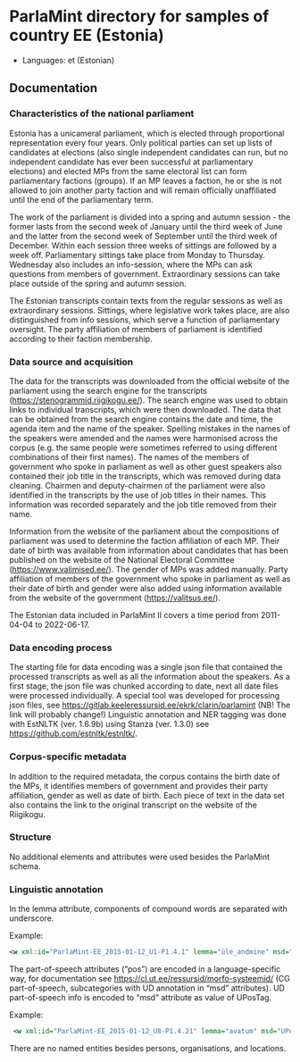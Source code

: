 # ParlaMint directory for samples of country EE (Estonia)

- Languages: et (Estonian)

## Documentation

### Characteristics of the national parliament

Estonia has a unicameral parliament, which is elected through proportional representation every four years. Only political parties can set up lists of candidates at elections (also single independent candidates can run, but no independent candidate has ever been successful at parliamentary elections) and elected MPs from the same electoral list can form parliamentary factions (groups). If an MP leaves a faction, he or she is not allowed to join another party faction and will remain officially unaffiliated until the end of the parliamentary term.

The work of the parliament is divided into a spring and autumn session - the former lasts from the second week of January until the third week of June and the latter from the second week of September until the third week of December. Within each session three weeks of sittings are followed by a week off. Parliamentary sittings take place from Monday to Thursday. Wednesday also includes an info-session, where the MPs can ask questions from members of government. Extraordinary sessions can take place outside of the spring and autumn session.

The Estonian transcripts contain texts from the regular sessions as well as extraordinary sessions. Sittings, where legislative work takes place, are also distinguished from info sessions, which serve a function of parliamentary oversight. The party affiliation of members of parliament is identified according to their faction membership.

### Data source and acquisition

The data for the transcripts was downloaded from the official website of the parliament using the search engine for the transcripts (https://stenogrammid.riigikogu.ee/). The search engine was used to obtain links to individual transcripts, which were then downloaded. The data that can be obtained from the search engine contains the date and time, the agenda item and the name of the speaker. Spelling mistakes in the names of the speakers were amended and the names were harmonised across the corpus (e.g. the same people were sometimes referred to using different combinations of their first names). The names of the members of government who spoke in parliament as well as other guest speakers also contained their job title in the transcripts, which was removed during data cleaning. Chairmen and deputy-chairmen of the parliament were also identified in the transcripts by the use of job titles in their names. This information was recorded separately and the job title removed from their name.

Information from the website of the parliament about the compositions of parliament was used to determine the faction affiliation of each MP. Their date of birth was available from information about candidates that has been published on the website of the National Electoral Committee (https://www.valimised.ee/). The gender of MPs was added manually. Party affiliation of members of the government who spoke in parliament as well as their date of birth and gender were also added using information available from the website of the government (https://valitsus.ee/).

The Estonian data included in ParlaMint II covers a time period from 2011-04-04 to 2022-06-17.

### Data encoding process

The starting file for data encoding was a single json file that contained the processed transcripts as well as all the information about the speakers. As a first stage, the json file was chunked according to date, next all date files were processed individually. A special tool was developed for processing json files, see https://gitlab.keeleressursid.ee/ekrk/clarin/parlamint (NB! The link will probably change!) Linguistic annotation and NER tagging was done with EstNLTK (ver. 1.6.9b) using Stanza (ver. 1.3.0) see https://github.com/estnltk/estnltk/.

### Corpus-specific metadata

In addition to the required metadata, the corpus contains the birth date of the MPs, it identifies members of government and provides their party affiliation, gender as well as date of birth. Each piece of text in the data set also contains the link to the original transcript on the website of the Riigikogu.

### Structure

No additional elements and attributes were used besides the ParlaMint schema.

### Linguistic annotation

In the lemma attribute, components of compound words are separated with underscore.

Example:

```XML
<w xml:id="ParlaMint-EE_2015-01-12_U1-P1.4.1" lemma="üle_andmine" msd="UPosTag=NOUN|Case=Gen|Number=Sing" pos="S">Üleandmise</w>.
```

The part-of-speech attributes (“pos”) are encoded in a language-specific way, for documentation see https://cl.ut.ee/ressursid/morfo-systeemid/ (CG part-of-speech, subcategories with UD annotation in “msd” attributes). UD part-of-speech info is encoded to “msd” attribute as value of UPosTag.

Example:

```XML
 <w xml:id="ParlaMint-EE_2015-01-12_U8-P1.4.21" lemma="avatum" msd="UPosTag=ADJ|Case=Tra|Degree=Cmp|Number=Sing" pos="A">avatumaks</w>
```

There are no named entities besides persons, organisations, and locations.
